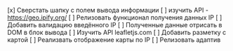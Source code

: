 [x] Сверстать шапку с полем вывода информации
[ ] изучить API - https://geo.ipify.org/
[ ] Релизовать функционал получения данных IP
[ ] Добавить валидацию введённого IP
[ ] Полученные данные отрисать в DOM в блок вывода
[ ] Изучить API leafletjs.com
[ ] Добавить разметку с картой
[ ] Реализвать отображение карты по IP
[ ] Релизовать адаптив